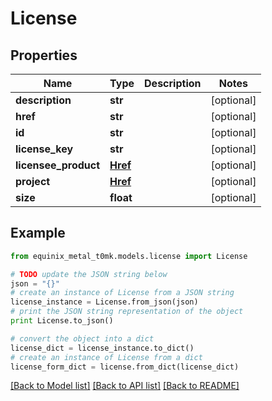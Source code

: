 # License


## Properties
Name | Type | Description | Notes
------------ | ------------- | ------------- | -------------
**description** | **str** |  | [optional] 
**href** | **str** |  | [optional] 
**id** | **str** |  | [optional] 
**license_key** | **str** |  | [optional] 
**licensee_product** | [**Href**](Href.md) |  | [optional] 
**project** | [**Href**](Href.md) |  | [optional] 
**size** | **float** |  | [optional] 

## Example

```python
from equinix_metal_t0mk.models.license import License

# TODO update the JSON string below
json = "{}"
# create an instance of License from a JSON string
license_instance = License.from_json(json)
# print the JSON string representation of the object
print License.to_json()

# convert the object into a dict
license_dict = license_instance.to_dict()
# create an instance of License from a dict
license_form_dict = license.from_dict(license_dict)
```
[[Back to Model list]](../README.md#documentation-for-models) [[Back to API list]](../README.md#documentation-for-api-endpoints) [[Back to README]](../README.md)


